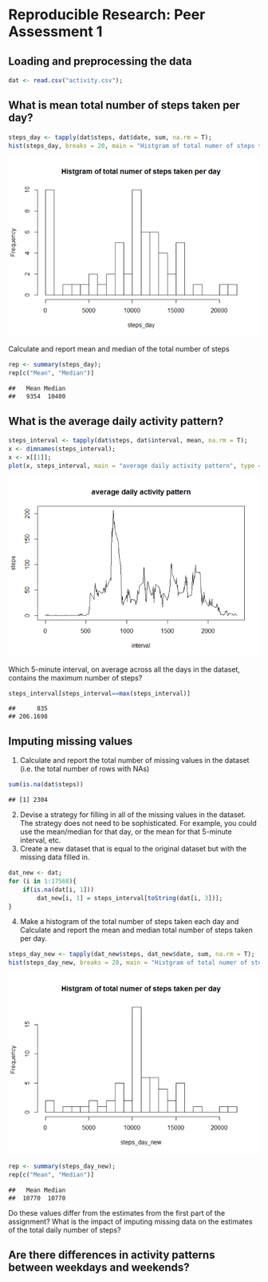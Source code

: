 # Reproducible Research: Peer Assessment 1


## Loading and preprocessing the data

```r
dat <- read.csv("activity.csv");
```


## What is mean total number of steps taken per day?

```r
steps_day <- tapply(dat$steps, dat$date, sum, na.rm = T);
hist(steps_day, breaks = 20, main = "Histgram of total numer of steps taken per day");
```

![](proj1_Liyuan_files/figure-html/unnamed-chunk-2-1.png) 

Calculate and report mean and median of the total number of steps

```r
rep <- summary(steps_day);
rep[c("Mean", "Median")]
```

```
##   Mean Median 
##   9354  10400
```

## What is the average daily activity pattern?

```r
steps_interval <- tapply(dat$steps, dat$interval, mean, na.rm = T);
x <- dimnames(steps_interval);
x <- x[[1]];
plot(x, steps_interval, main = "average daily activity pattern", type = 'l', xlab = "interval", ylab = "steps");
```

![](proj1_Liyuan_files/figure-html/unnamed-chunk-4-1.png) 


Which 5-minute interval, on average across all the days in the dataset, contains the maximum number of steps?

```r
steps_interval[steps_interval==max(steps_interval)]
```

```
##      835 
## 206.1698
```



## Imputing missing values
1. Calculate and report the total number of missing values in the dataset (i.e. the total number of rows with NAs)

```r
sum(is.na(dat$steps))
```

```
## [1] 2304
```


2. Devise a strategy for filling in all of the missing values in the dataset. The strategy does not need to be sophisticated. For example, you could use the mean/median for that day, or the mean for that 5-minute interval, etc.
3. Create a new dataset that is equal to the original dataset but with the missing data filled in.

```r
dat_new <- dat;
for (i in 1:17568){
    if(is.na(dat[i, 1]))
        dat_new[i, 1] = steps_interval[toString(dat[i, 3])];
}
```

4. Make a histogram of the total number of steps taken each day and Calculate and report the mean and median total number of steps taken per day. 

```r
steps_day_new <- tapply(dat_new$steps, dat_new$date, sum, na.rm = T);
hist(steps_day_new, breaks = 20, main = "Histgram of total numer of steps taken per day");
```

![](proj1_Liyuan_files/figure-html/unnamed-chunk-8-1.png) 

```r
rep <- summary(steps_day_new);
rep[c("Mean", "Median")]
```

```
##   Mean Median 
##  10770  10770
```

Do these values differ from the estimates from the first part of the assignment? What is the impact of imputing missing data on the estimates of the total daily number of steps?



## Are there differences in activity patterns between weekdays and weekends?

